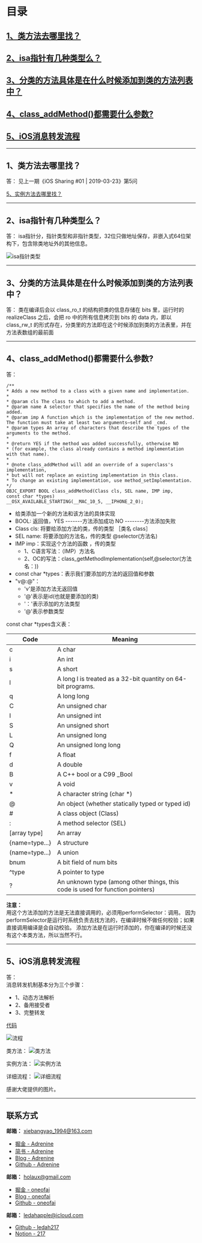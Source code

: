 # 目录
## [1、类方法去哪里找？](#21)
## [2、isa指针有几种类型么？](#22)
## [3、分类的方法具体是在什么时候添加到类的方法列表中？](#23)
## [4、class_addMethod()都需要什么参数?](#24)
## [5、iOS消息转发流程](#25)


***

<h2 id="21">1、类方法去哪里找？</h2>
答：
见上一期《iOS Sharing #01 | 2019-03-23》第5问

[5、实例方法去哪里找？](https://github.com/MeetFutureOrg/iOSSharing/blob/master/iOSSharing%20%231%20%7C%202019-03-23/iOSSharing%20%231%20%7C%202019-03-23.md)

***
<h2 id="22">2、isa指针有几种类型么？</h2>
答：
isa指针分，指针类型和非指针类型，32位只做地址保存，非嵌入式64位架构下，包含除类地址外的其他信息。

![isa指针类型](https://user-gold-cdn.xitu.io/2019/3/28/169c2dfbc688be64?w=1686&h=1072&f=jpeg&s=85856)

***
<h2 id="23">3、分类的方法具体是在什么时候添加到类的方法列表中？</h2>
答：
类在编译后会以 class_ro_t 的结构把类的信息存储在 bits 里，运行时的 realizeClass 之后，会把 ro 中的所有信息拷贝到 bits 的 data 内，即以 class_rw_t 的形式存在，分类里的方法即在这个时候添加到类的方法表里，并在方法表数组的最前面



***

<h2 id="24">4、class_addMethod()都需要什么参数?</h2>
答：

```objc
/**
* Adds a new method to a class with a given name and implementation.
*
* @param cls The class to which to add a method.
* @param name A selector that specifies the name of the method being added.
* @param imp A function which is the implementation of the new method. The function must take at least two arguments—self and _cmd.
* @param types An array of characters that describe the types of the arguments to the method.
*
* @return YES if the method was added successfully, otherwise NO
* (for example, the class already contains a method implementation with that name).
*
* @note class_addMethod will add an override of a superclass's implementation,
* but will not replace an existing implementation in this class.
* To change an existing implementation, use method_setImplementation.
*/
OBJC_EXPORT BOOL class_addMethod(Class cls, SEL name, IMP imp,
const char *types)
__OSX_AVAILABLE_STARTING(__MAC_10_5, __IPHONE_2_0);

```

* 给类添加一个新的方法和该方法的具体实现
* BOOL: 返回值，YES -------方法添加成功 NO --------方法添加失败
* Class cls: 将要给添加方法的类，传的类型 ［类名 class］
* SEL name: 将要添加的方法名，传的类型  @selector(方法名)
* IMP imp：实现这个方法的函数 ，传的类型  
    * 1、C语言写法：（IMP）方法名 
    * 2、OC的写法：class_getMethodImplementation(self,@selector(方法名：))
* const char *types：表示我们要添加的方法的返回值和参数
* "v@:@"：
    * 'v'是添加方法无返回值   
    * '@'表示是id(也就是要添加的类) 
    * '：'表示添加的方法类型  
    * '@'表示参数类型

const char *types含义表：</br>

| Code | Meaning
| ----- | --------- |
| c | A char |
| i | An int |
| s | A short |
| l | A long l is treated as a 32-bit quantity on 64-bit programs. |
| q | A long long |
| C | An unsigned char |
| I | An unsigned int |
| S | An unsigned short |
| L | An unsigned long |
| Q | An unsigned long long |
| f | A float |
| d | A double |
| B | A C++ bool or a C99 _Bool |
| v | A void |
| * | A character string (char *) |
| @ | An object (whether statically typed or typed id) |
| # | A class object (Class) |
| : | A method selector (SEL) |
| [array type] | An array |
| {name=type...} | A structure |
| (name=type...) | A union |
| bnum | A bit field of num bits |
| ^type | A pointer to type |
| ? | An unknown type (among other things, this code is used for function pointers) |

**注意：**</br>
用这个方法添加的方法是无法直接调用的，必须用performSelector：调用。
因为performSelector是运行时系统负责去找方法的，在编译时候不做任何校验；如果直接调用编译是会自动校验。
添加方法是在运行时添加的，你在编译的时候还没有这个本类方法，所以当然不行。

***

<h2 id="25">5、iOS消息转发流程</h2>
答：</br>
消息转发机制基本分为三个步骤：</br>

* 1、动态方法解析
* 2、备用接受者
* 3、完整转发

[代码](https://github.com/Adrenine/ForwardInvocation)

![流程](https://i.loli.net/2019/03/29/5c9dd0956f0fd.png)

类方法：
![类方法](https://user-gold-cdn.xitu.io/2019/3/28/169c2fb8e0754da2?w=822&h=1036&f=png&s=134393)

实例方法：
![实例方法](https://user-gold-cdn.xitu.io/2019/3/28/169c2fbff0f91b68?w=856&h=1384&f=png&s=202132)

详细流程：
![详细流程](https://i.loli.net/2019/03/29/5c9dcfbd2b74c.jpg)

感谢大佬提供的图片。
***

## 联系方式
**邮箱：** xiebangyao_1994@163.com</br>
* [掘金 - Adrenine](https://juejin.im/user/57c39bfb79bc440063e5ad44)
* [简书 - Adrenine](https://www.jianshu.com/u/b20be2dcb0c3)
* [Blog - Adrenine](https://adrenine.github.io/)
* [Github - Adrenine](https://github.com/Adrenine)
 
**邮箱：** holaux@gmail.com</br>
* [掘金 - oneofai](https://juejin.im/user/596490e6f265da6c306535c4)
* [Blog - oneofai](https://oneofai.github.io/)
* [Github - oneofai](https://github.com/oneofai)

**邮箱：** ledahapple@icloud.com</br>
* [Github - ledah217](https://github.com/ledah217)
* [Notion - 217](https://www.notion.so/217)